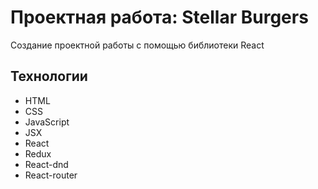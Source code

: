 # Проектная работа: Stellar Burgers

 Создание проектной работы с помощью библиотеки React

## Технологии

* HTML
* CSS
* JavaScript
* JSX
* React
* Redux
* React-dnd
* React-router



